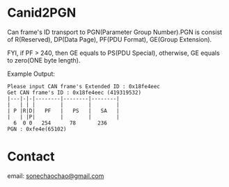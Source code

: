 # Canid2PGN
Can frame's ID transport to PGN(Parameter Group Number).PGN is consist of R(Reserved), DP(Data Page), PF(PDU Format), GE(Group Extension).

FYI, if PF > 240, then GE equals to PS(PDU Special), otherwise, GE equals to zero(ONE byte length).

Example Output:

```
Please input CAN frame's Extended ID : 0x18fe4eec
Get CAN frame's ID : 0x18fe4eec (419319532)
|---|-|-|--------|--------|--------|
|   | | |        |        |        |
| P |R|D|   PF   |   PS   |   SA   |
|   | |P|        |        |        |
  6  0 0   254      78       236    
PGN : 0xfe4e(65102)
```

# Contact 

email: sonechaochao@gmail.com